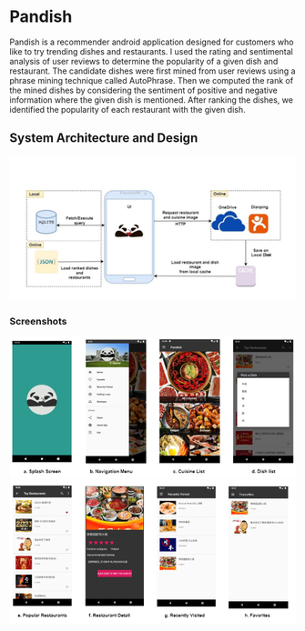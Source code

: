 # Pandish

Pandish is a recommender android application designed for customers who like to try trending dishes and restaurants. I used the rating and sentimental analysis of user reviews to determine the popularity of a given dish and restaurant. The candidate dishes were first mined from user reviews using a phrase mining technique called AutoPhrase. Then we computed the rank of the mined dishes by considering the sentiment of positive and negative information where the given dish is mentioned. After ranking the dishes, we identified the popularity of each restaurant with the given dish. 

## System Architecture and Design
![alt text](https://github.com/abelzy/Pandish/blob/main/screenshot/img1.jpg?raw=true)
### Screenshots
![alt text](https://github.com/abelzy/Pandish/blob/main/screenshot/img2.png?raw=true)
![alt text](https://github.com/abelzy/Pandish/blob/main/screenshot/img3.png?raw=true)
